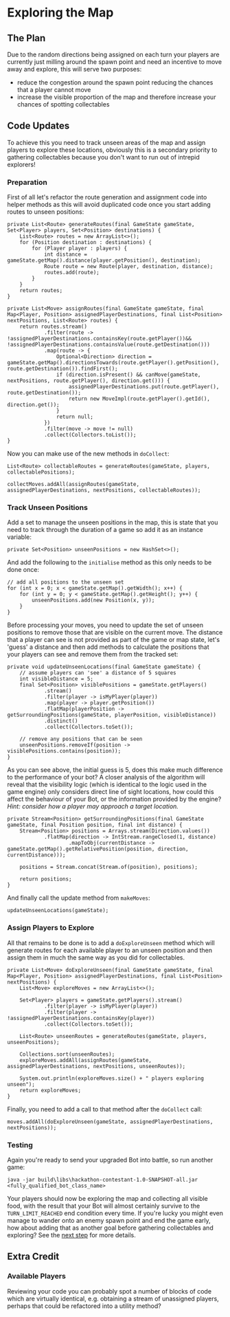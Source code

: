 # Exploring the Map

## The Plan
Due to the random directions being assigned on each turn your players are currently just milling around the spawn point
and need an incentive to move away and explore, this will serve two purposes:
- reduce the congestion around the spawn point reducing the chances that a player cannot move
- increase the visible proportion of the map and therefore increase your chances of spotting collectables

## Code Updates
To achieve this you need to track unseen areas of the map and assign players to explore these locations, obviously
this is a secondary priority to gathering collectables because you don't want to run out of intrepid explorers!

### Preparation
First of all let's refactor the route generation and assignment code into helper methods as this will avoid duplicated
code once you start adding routes to unseen positions:
```
private List<Route> generateRoutes(final GameState gameState, Set<Player> players, Set<Position> destinations) {
    List<Route> routes = new ArrayList<>();
    for (Position destination : destinations) {
        for (Player player : players) {
            int distance = gameState.getMap().distance(player.getPosition(), destination);
            Route route = new Route(player, destination, distance);
            routes.add(route);
        }
    }
    return routes;
}
```
```
private List<Move> assignRoutes(final GameState gameState, final Map<Player, Position> assignedPlayerDestinations, final List<Position> nextPositions, List<Route> routes) {
    return routes.stream()
            .filter(route -> !assignedPlayerDestinations.containsKey(route.getPlayer())&& !assignedPlayerDestinations.containsValue(route.getDestination()))
            .map(route -> {
                Optional<Direction> direction = gameState.getMap().directionsTowards(route.getPlayer().getPosition(), route.getDestination()).findFirst();
                if (direction.isPresent() && canMove(gameState, nextPositions, route.getPlayer(), direction.get())) {
                    assignedPlayerDestinations.put(route.getPlayer(), route.getDestination());
                    return new MoveImpl(route.getPlayer().getId(), direction.get());
                }
                return null;
            })
            .filter(move -> move != null)
            .collect(Collectors.toList());
}
```

Now you can make use of the new methods in `doCollect`:
```
List<Route> collectableRoutes = generateRoutes(gameState, players, collectablePositions);
```
```
collectMoves.addAll(assignRoutes(gameState, assignedPlayerDestinations, nextPositions, collectableRoutes));
```

### Track Unseen Positions
Add a set to manage the unseen positions in the map, this is state that you need to track through the duration of a
game so add it as an instance variable:
```
private Set<Position> unseenPositions = new HashSet<>();
```

And add the following to the `initialise` method as this only needs to be done once:
```
// add all positions to the unseen set
for (int x = 0; x < gameState.getMap().getWidth(); x++) {
    for (int y = 0; y < gameState.getMap().getHeight(); y++) {
        unseenPositions.add(new Position(x, y));
    }
}
```

Before processing your moves, you need to update the set of unseen positions to remove those that are visible on the
current move. The distance that a player can see is not provided as part of the game or map state, let's 'guess' a
distance and then add methods to calculate the positions that your players can see and remove them from the tracked set:
```
private void updateUnseenLocations(final GameState gameState) {
    // assume players can 'see' a distance of 5 squares
    int visibleDistance = 5;
    final Set<Position> visiblePositions = gameState.getPlayers()
            .stream()
            .filter(player -> isMyPlayer(player))
            .map(player -> player.getPosition())
            .flatMap(playerPosition -> getSurroundingPositions(gameState, playerPosition, visibleDistance))
            .distinct()
            .collect(Collectors.toSet());

    // remove any positions that can be seen
    unseenPositions.removeIf(position -> visiblePositions.contains(position));
}
```

As you can see above, the initial guess is 5, does this make much difference to the performance of your bot? A closer
analysis of the algorithm will reveal that the visibility logic (which is identical to the logic used in the game
engine) only considers direct line of sight locations, how could this affect the behaviour of your Bot, or the
information provided by the engine? *Hint: consider how a player may approach a target location.*
```
private Stream<Position> getSurroundingPositions(final GameState gameState, final Position position, final int distance) {
    Stream<Position> positions = Arrays.stream(Direction.values())
            .flatMap(direction -> IntStream.rangeClosed(1, distance)
                    .mapToObj(currentDistance -> gameState.getMap().getRelativePosition(position, direction, currentDistance)));

    positions = Stream.concat(Stream.of(position), positions);

    return positions;
}
```

And finally call the update method from `makeMoves`:
```
updateUnseenLocations(gameState);
```

### Assign Players to Explore
All that remains to be done is to add a `doExploreUnseen` method which will generate routes for each available player
to an unseen position and then assign them in much the same way as you did for collectables.
```
private List<Move> doExploreUnseen(final GameState gameState, final Map<Player, Position> assignedPlayerDestinations, final List<Position> nextPositions) {
    List<Move> exploreMoves = new ArrayList<>();

    Set<Player> players = gameState.getPlayers().stream()
            .filter(player -> isMyPlayer(player))
            .filter(player -> !assignedPlayerDestinations.containsKey(player))
            .collect(Collectors.toSet());

    List<Route> unseenRoutes = generateRoutes(gameState, players, unseenPositions);

    Collections.sort(unseenRoutes);
    exploreMoves.addAll(assignRoutes(gameState, assignedPlayerDestinations, nextPositions, unseenRoutes));

    System.out.println(exploreMoves.size() + " players exploring unseen");
    return exploreMoves;
}
```

Finally, you need to add a call to that method after the `doCollect` call:
```
moves.addAll(doExploreUnseen(gameState, assignedPlayerDestinations, nextPositions));
```

### Testing
Again you're ready to send your upgraded Bot into battle, so run another game:
```
java -jar build\libs\hackathon-contestant-1.0-SNAPSHOT-all.jar <fully_qualified_bot_class_name>
```

Your players should now be exploring the map and collecting all visible food, with the result that your Bot will
almost certainly survive to the `TURN_LIMIT_REACHED` end condition every time. If you're lucky you might even manage
to wander onto an enemy spawn point and end the game early, how about adding that as another goal before gathering
collectables and exploring? See the [next step](5-destroying-spawn-points.md) for more details.

## Extra Credit
### Available Players
Reviewing your code you can probably spot a number of blocks of code which are virtually identical, e.g. obtaining a
stream of unassigned players, perhaps that could be refactored into a utility method?
